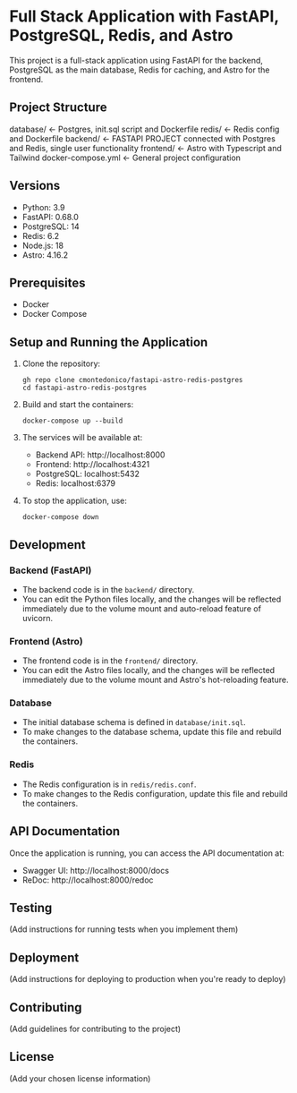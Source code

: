 # Full Stack Application with FastAPI, PostgreSQL, Redis, and Astro

This project is a full-stack application using FastAPI for the backend, PostgreSQL as the main database, Redis for caching, and Astro for the frontend.

## Project Structure

database/ <- Postgres, init.sql script and Dockerfile
redis/ <- Redis config and Dockerfile
backend/ <- FASTAPI PROJECT connected with Postgres and Redis, single user functionality
frontend/ <- Astro with Typescript and Tailwind
docker-compose.yml <- General project configuration

## Versions

- Python: 3.9
- FastAPI: 0.68.0
- PostgreSQL: 14
- Redis: 6.2
- Node.js: 18
- Astro: 4.16.2

## Prerequisites

- Docker
- Docker Compose

## Setup and Running the Application

1. Clone the repository:

   ```
   gh repo clone cmontedonico/fastapi-astro-redis-postgres
   cd fastapi-astro-redis-postgres
   ```

2. Build and start the containers:

   ```
   docker-compose up --build
   ```

3. The services will be available at:

   - Backend API: http://localhost:8000
   - Frontend: http://localhost:4321
   - PostgreSQL: localhost:5432
   - Redis: localhost:6379

4. To stop the application, use:
   ```
   docker-compose down
   ```

## Development

### Backend (FastAPI)

- The backend code is in the `backend/` directory.
- You can edit the Python files locally, and the changes will be reflected immediately due to the volume mount and auto-reload feature of uvicorn.

### Frontend (Astro)

- The frontend code is in the `frontend/` directory.
- You can edit the Astro files locally, and the changes will be reflected immediately due to the volume mount and Astro's hot-reloading feature.

### Database

- The initial database schema is defined in `database/init.sql`.
- To make changes to the database schema, update this file and rebuild the containers.

### Redis

- The Redis configuration is in `redis/redis.conf`.
- To make changes to the Redis configuration, update this file and rebuild the containers.

## API Documentation

Once the application is running, you can access the API documentation at:

- Swagger UI: http://localhost:8000/docs
- ReDoc: http://localhost:8000/redoc

## Testing

(Add instructions for running tests when you implement them)

## Deployment

(Add instructions for deploying to production when you're ready to deploy)

## Contributing

(Add guidelines for contributing to the project)

## License

(Add your chosen license information)
